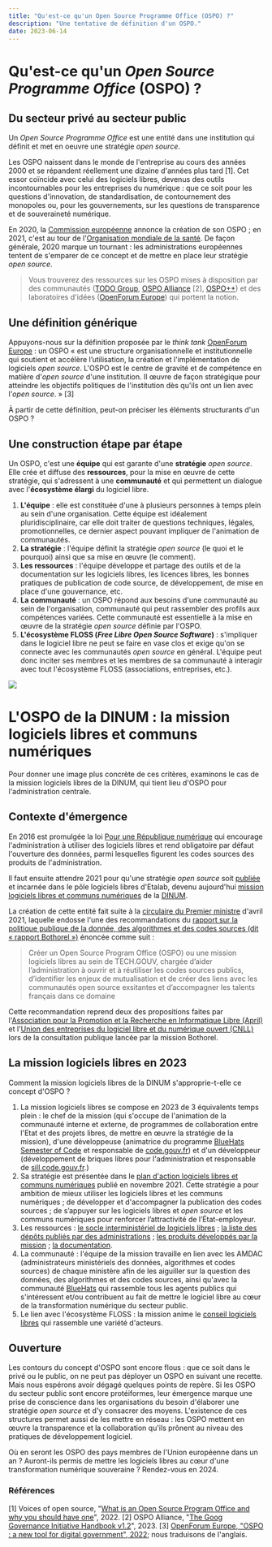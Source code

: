 ```yaml
---
title: "Qu'est-ce qu'un Open Source Programme Office (OSPO) ?"
description: "Une tentative de définition d'un OSPO."
date: 2023-06-14
---
```

# **Qu'est-ce qu'un *Open Source Programme Office* (OSPO) ?**

## Du secteur privé au secteur public

Un *Open Source Programme Office* est une entité dans une institution qui définit et met en oeuvre une stratégie *open source*.

Les OSPO naissent dans le monde de l'entreprise au cours des années 2000 et se répandent réellement une dizaine d'années plus tard [1].  Cet essor coïncide avec celui des logiciels libres, devenus des outils incontournables pour les entreprises du numérique : que ce soit pour les questions d'innovation, de standardisation, de contournement des monopoles ou, pour les gouvernements, sur les questions de transparence et de souveraineté numérique.

En 2020, la [Commission européenne](https://joinup.ec.europa.eu/collection/ec-ospo) annonce la création de son OSPO ; en 2021, c'est au tour de l'[Organisation mondiale de la santé](https://socialimpact.github.com/insights/world-health-organization-OSPO-launch/).  De façon générale, 2020 marque un tournant : les administrations européennes tentent de s'emparer de ce concept et de mettre en place leur stratégie *open source*.

> Vous trouverez des ressources sur les OSPO mises à disposition par des communautés ([TODO Group](https://todogroup.org/#), [OSPO Alliance](https://ospo.zone/) [2], [OSPO++](https://ospoplusplus.org/)) et des laboratoires d'idées ([OpenForum Europe](https://openforumeurope.org/)) qui portent la notion.

## Une définition générique

Appuyons-nous sur la définition proposée par le *think tank* [OpenForum Europe](https://openforumeurope.org/) : un OSPO « est une structure organisationnelle et institutionnelle qui soutient et accélère l’utilisation, la création et l'implémentation de logiciels *open source*.  L'OSPO est le centre de gravité et de compétence en matière d'*open source* d'une institution. Il œuvre de façon stratégique pour atteindre les objectifs politiques de l'institution dès qu'ils ont un lien avec l'*open source*. » [3]

À partir de cette définition, peut-on préciser les éléments structurants d'un OSPO ?

## Une construction étape par étape

Un OSPO, c'est une **équipe** qui est garante d'une **stratégie** *open source*.  Elle crée et diffuse des **ressources**, pour la mise en œuvre de cette stratégie, qui s'adressent à une **communauté** et qui permettent un dialogue avec l'**écosystème élargi** du logiciel libre.

1. **L'équipe** : elle est constituée d'une à plusieurs personnes à temps plein au sein d'une organisation. Cette équipe est idéalement pluridisciplinaire, car elle doit traiter de questions techniques, légales, promotionnelles, ce dernier aspect pouvant impliquer de l'animation de communautés.
2. **La stratégie** : l'équipe définit la stratégie *open source* (le quoi et le pourquoi) ainsi que sa mise en œuvre (le comment).
3. **Les ressources** : l'équipe développe et partage des outils et de la documentation sur les logiciels libres, les licences libres, les bonnes pratiques de publication de code source, de développement, de mise en place d'une gouvernance, etc.
4. **La communauté** : un OSPO répond aux besoins d'une communauté au sein de l'organisation, communauté qui peut rassembler des profils aux compétences variées.  Cette communauté est essentielle à la mise en œuvre de la stratégie *open source* définie par l'OSPO.
5. **L'écosystème FLOSS (*Free Libre Open Source Software*)** : s'impliquer dans le logiciel libre ne peut se faire en vase clos et exige qu'on se connecte avec les communautés *open source* en général.  L'équipe peut donc inciter ses membres et les membres de sa communauté à interagir avec tout l'écosystème FLOSS (associations, entreprises, etc.).

![](https://storage.gra.cloud.ovh.net/v1/AUTH_0f20d409cb2a4c9786c769e2edec0e06/padnumerique/uploads/57e813c3-06de-479a-bd81-76e0ace9676a.png)

# L'OSPO de la DINUM : la mission logiciels libres et communs numériques

Pour donner une image plus concrète de ces critères, examinons le cas de la mission logiciels libres de la DINUM, qui tient lieu d'OSPO pour l'administration centrale.

## Contexte d'émergence

En 2016 est promulgée la loi [Pour une République numérique](https://www.legifrance.gouv.fr/jorf/id/JORFTEXT000033202746) qui encourage l'administration à utiliser des logiciels libres et rend obligatoire par défaut l'ouverture des données, parmi lesquelles figurent les codes sources des produits de l'administration.

Il faut ensuite attendre 2021 pour qu'une stratégie *open source* soit [publiée](https://code.gouv.fr/plan-action-logiciels-libres-et-communs-numeriques/) et incarnée dans le pôle logiciels libres d'Etalab, devenu aujourd'hui [mission logiciels libres et communs numériques](https://code.gouv.fr/) de la [DINUM](https://www.numerique.gouv.fr/dinum/).

La création de cette entité fait suite à la [circulaire du Premier ministre](https://www.legifrance.gouv.fr/circulaire/id/45162) d'avril 2021, laquelle endosse l'une des recommandations du [rapport sur la politique publique de la donnée, des algorithmes et des codes sources (dit « rapport Bothorel »)](https://www.gouvernement.fr/rapport/11979-rapport-sur-la-politique-publique-de-la-donnee-des-algorithmes-et-des-codes-sources) énoncée comme suit :

> Créer un Open Source Program Office (OSPO) ou une mission logiciels libres au sein de TECH.GOUV, chargée d’aider l’administration à ouvrir et à réutiliser les codes sources publics, d’identifier les enjeux de mutualisation et de créer des liens avec les communautés open source exsitantes et d’accompagner les talents français dans ce domaine

Cette recommandation reprend deux des propositions faites par l'[Association pour la Promotion et la Recherche en Informatique Libre (April)](https://www.april.org) et l'[Union des entreprises du logiciel libre et du numérique ouvert (CNLL)](https://cnll.fr) lors de la consultation publique lancée par la mission Bothorel.

## La mission logiciels libres en 2023

Comment la mission logiciels libres de la DINUM s'approprie-t-elle ce concept d'OSPO ?

1. La mission logiciels libres se compose en 2023 de 3 équivalents temps plein : le chef de la mission (qui s'occupe de l'animation de la communauté interne et externe, de programmes de collaboration entre l'Etat et des projets libres, de mettre en œuvre la stratégie de la mission), d'une développeuse (animatrice du programme [BlueHats Semester of Code](https://code.gouv.fr/bluehats/bluehats-semester-of-code/) et responsable de [code.gouv.fr](https://code.gouv.fr)) et d'un développeur (développement de briques libres pour l'administration et responsable de [sill.code.gouv.fr](https://sill.code.gouv.fr).)
2. Sa stratégie est présentée dans le [plan d'action logiciels libres et communs numériques](https://code.gouv.fr/plan-action-logiciels-libres-et-communs-numeriques/) publié en novembre 2021. Cette stratégie a pour ambition de mieux utiliser les logiciels libres et les communs numériques ; de développer et d'accompagner la publication des codes sources ; de s’appuyer sur les logiciels libres et *open source* et les communs numériques pour renforcer l’attractivité de l’État-employeur.
3. Les ressources : [le socle interministériel de logiciels libres](https://sill.code.gouv.fr) ; [la liste des dépôts publiés par des administrations](https://code.gouv.fr/public/#/repos) ; [les produits développés par la mission](https://code.gouv.fr/dev/) ; [la documentation](https://code.gouv.fr/doc/).
4. La communauté : l'équipe de la mission travaille en lien avec les AMDAC (administrateurs ministériels des données, algorithmes et codes sources) de chaque ministère afin de les aiguiller sur la question des données, des algorithmes et des codes sources, ainsi qu'avec la communauté [BlueHats](https://code.gouv.fr/bluehats/) qui rassemble tous les agents publics qui s'intéressent et/ou contribuent au fait de mettre le logiciel libre au cœur de la transformation numérique du secteur public.
5. Le lien avec l'écosystème FLOSS : la mission anime le [conseil logiciels libres](https://speakerdeck.com/bluehats/presentation-du-conseil-logiciels-libres-anime-par-la-dinum) qui rassemble une variété d'acteurs.

## Ouverture

Les contours du concept d'OSPO sont encore flous : que ce soit dans le privé ou le public, on ne peut pas déployer un OSPO en suivant une recette.  Mais nous espérons avoir dégagé quelques points de repère.  Si les OSPO du secteur public sont encore protéiformes, leur émergence marque une prise de conscience dans les organisations du besoin d'élaborer une stratégie *open source* et d'y consacrer des moyens.  L'existence de ces structures permet aussi de les mettre en réseau : les OSPO mettent en œuvre la transparence et la collaboration qu'ils prônent au niveau des pratiques de développement logiciel.

Où en seront les OSPO des pays membres de l'Union européenne dans un an ?  Auront-ils permis de mettre les logiciels libres au cœur d'une transformation numérique souveraine ?  Rendez-vous en 2024.

### Références
[1] Voices of open source, "[What is an Open Source Program Office and why you should have one](https://blog.opensource.org/what-is-an-open-source-program-office-and-why-you-should-have-one/)", 2022.
[2] OSPO Alliance, "[The Goog Governance Initiative Handbook v1.2](https://ospo.zone/ggi/)", 2023.
[3] [OpenForum Europe, "OSPO : a new tool for digital government", 2022](https://openforumeurope.org/wp-content/uploads/2022/06/The-OSPO-A-New-Tool-for-Digital-Government-2.pdf); nous traduisons de l'anglais.
